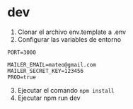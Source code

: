 

# dev

1. Clonar el archivo env.template a .env
2. Configurar las variables de entorno
```
PORT=3000

MAILER_EMAIL=mateo@gmail.com
MAILER_SECRET_KEY=123456
PROD=true
```
3. Ejecutar el comando ```npm install```
4. Ejecutar npm run dev